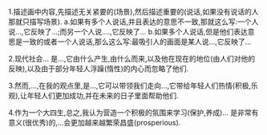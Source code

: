1.描述画中内容,先描述无关紧要的(场景),然后描述重要的(说话,如果没有说话的人那就只描写场景).
a.如果有多个人说话,并且表达的意思不一致,那就这么写:一个人说...,它反映了...;而另一个人说....,它反映了...
b.如果多个人说话,但是他们表达意思是一致的或者一个人说话,那么这么写:最吸引人的画面是某人说...,它反映了...

2.现代社会... 是...,它由什么产生,由什么而来,以及他在现在的地位(由人们对他的反映),以及由于部分年轻人浮躁(惰性)的内心而忽略了他们.


3.然而,...,在我的观点里,是...,它可以带领我们走向...,它带给年轻人们热情(积极,乐观),让年轻人们更加成功,并在未来的日子里面帮助他们.

4.作为一个大四生,总之,我认为营造一个积极的氛围来学习(保护,养成)... 是非常有意义(很优秀)的,...会更加越来越繁荣昌盛(prosperious).